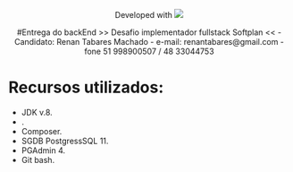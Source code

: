 <p align="center">Developed with <img src="https://upload.wikimedia.org/wikipedia/commons/thumb/4/44/Spring_Framework_Logo_2018.svg/245px-Spring_Framework_Logo_2018.svg.png"></p>

<p align="center">
#Entrega do backEnd >> Desafio implementador fullstack Softplan <<
 - Candidato: Renan Tabares Machado
 - e-mail: renantabares@gmail.com
 - fone 51 998900507 / 48 33044753
</p>

# Recursos utilizados:
- JDK v.8.
- .
- Composer.
- SGDB PostgressSQL 11.
- PGAdmin 4.
- Git bash.